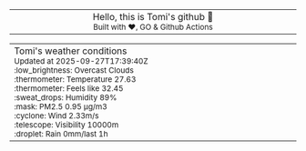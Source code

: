 
<div align="center">
<table>
<tbody>
<td align="center">
<img width="2000" height="0"><br>
Hello, this is Tomi's github 👋<br>
<sup>Built with ❤️, GO & Github Actions</sup><br>
<img width="2000" height="0">
</td>
</tbody>
</table>
</div>
<table>
<tbody>
<td align="left">
<img width="2000" height="0"><br>
Tomi's weather conditions<br>
<sup>Updated at 2025-09-27T17:39:40Z</sup><br>
<sup>:low_brightness: Overcast Clouds</sup><br>
<sup>:thermometer: Temperature 27.63 </sup><br>
<sup>:thermometer: Feels like 32.45</sup><br>
<sup>:sweat_drops: Humidity 89%</sup><br>
<sup>:mask: PM2.5 0.95 μg/m3</sup><br>
<sup>:cyclone: Wind 2.33m/s </sup><br>
<sup>:telescope: Visibility 10000m </sup><br>
<sup>:droplet: Rain 0mm/last 1h </sup><br>
<img width="2000" height="0">
</td>
<td align="left">
<img width="2000" height="0"><br>
<br>
<img width="2000" height="0">
</td>
</tbody>
</table>
</div>
    